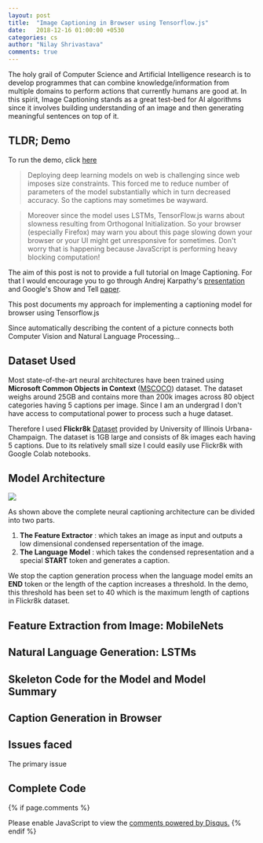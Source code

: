 ```yaml
---
layout: post
title:  "Image Captioning in Browser using Tensorflow.js"
date:   2018-12-16 01:00:00 +0530
categories: cs
author: "Nilay Shrivastava"
comments: true
---
```

The holy grail of Computer Science and Artificial Intelligence research is to develop programmes that can combine knowledge/information from multiple domains to perform actions that currently humans are good at. In this spirit, Image Captioning stands as a great test-bed for AI algorithms since it involves building understanding of an image and then generating meaningful sentences on top of it. 

## TLDR; Demo

To run the demo, click [here](https://euler16.github.io/demos/image-captioning/)

> Deploying deep learning models on web is challenging since web imposes size constraints. This forced me to reduce number of parameters of the model substantially which in turn decreased accuracy. So the captions may sometimes be wayward. 

> Moreover since the model uses LSTMs, TensorFlow.js warns about slowness resulting from Orthogonal Initialization. So your browser (especially Firefox) may warn you about this page slowing down your browser or your UI might get unresponsive for sometimes. Don't worry that is happening because JavaScript is performing heavy blocking computation!



The aim of this post is not to provide a full tutorial on Image Captioning. For that I would encourage you to go through Andrej Karpathy's [presentation](https://www.youtube.com/watch?v=yk6XDFm3J2c) and Google's Show and Tell [paper](https://arxiv.org/pdf/1609.06647.pdf).

This post documents my approach for implementing a captioning model for browser using Tensorflow.js

Since automatically describing the content of a picture connects both Computer Vision and Natural Language Processing...

## Dataset Used

Most state-of-the-art neural architectures have been trained using __Microsoft Common Objects in Context__ ([MSCOCO](http://cocodataset.org/#home)) dataset. The dataset weighs around 25GB and contains more than 200k images across 80 object categories having 5 captions per image. Since I am an undergrad I don't have access to computational power to process such a huge dataset.

Therefore I used __Flickr8k__ [Dataset]() provided by University of Illinois Urbana-Champaign. The dataset is 1GB large and consists of 8k images each having 5 captions. Due to its relatively small size I could easily use Flickr8k with Google Colab notebooks.

## Model Architecture
<img src="../../../../assets/image-captioning/image_cap_arch.png">

As shown above the complete neural captioning architecture can be divided into two parts.
1. __The Feature Extractor__ : which takes an image as input and outputs a low dimensional condensed repersentation of the image.
2. __The Language Model__ : which takes the condensed representation and a special __START__ token and generates a caption.

We stop the caption generation process when the language model emits an __END__ token or the length of the caption increases a threshold. In the demo, this threshold has been set to 40 which is the maximum length of captions in Flickr8k dataset.


## Feature Extraction from Image: MobileNets

## Natural Language Generation: LSTMs

## Skeleton Code for the Model and Model Summary

## Caption Generation in Browser

## Issues faced

The primary issue 

## Complete Code

{% if page.comments %}
<div id="disqus_thread"></div>
<script>

/**
*  RECOMMENDED CONFIGURATION VARIABLES: EDIT AND UNCOMMENT THE SECTION BELOW TO INSERT DYNAMIC VALUES FROM YOUR PLATFORM OR CMS.
*  LEARN WHY DEFINING THESE VARIABLES IS IMPORTANT: https://disqus.com/admin/universalcode/#configuration-variables*/
/*
var disqus_config = function () {
this.page.url = PAGE_URL;  // Replace PAGE_URL with your page's canonical URL variable
this.page.identifier = PAGE_IDENTIFIER; // Replace PAGE_IDENTIFIER with your page's unique identifier variable
};
*/
(function() { // DON'T EDIT BELOW THIS LINE
var d = document, s = d.createElement('script');
s.src = 'https://euler16.disqus.com/embed.js';
s.setAttribute('data-timestamp', +new Date());
(d.head || d.body).appendChild(s);
})();
</script>
<noscript>Please enable JavaScript to view the <a href="https://disqus.com/?ref_noscript">comments powered by Disqus.</a></noscript>
{% endif %}